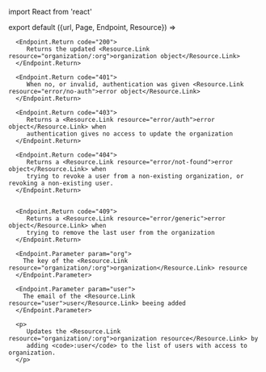 import React from 'react'

export default ({url, Page, Endpoint, Resource}) =>
   <Endpoint
      url={url}
      group="organization"
      method="delete"
      path="/organization/:org/user/:user"
      beta={true}>

      <Endpoint.Return code="200">
         Returns the updated <Resource.Link resource="organization/:org">organization object</Resource.Link>
      </Endpoint.Return>

      <Endpoint.Return code="401">
         When no, or invalid, authentication was given <Resource.Link resource="error/no-auth">error object</Resource.Link>
      </Endpoint.Return>

      <Endpoint.Return code="403">
         Returns a <Resource.Link resource="error/auth">error object</Resource.Link> when
         authentication gives no access to update the organization
      </Endpoint.Return>

      <Endpoint.Return code="404">
         Returns a <Resource.Link resource="error/not-found">error object</Resource.Link> when
         trying to revoke a user from a non-existing organization, or revoking a non-existing user.
      </Endpoint.Return>


      <Endpoint.Return code="409">
         Returns a <Resource.Link resource="error/generic">error object</Resource.Link> when
         trying to remove the last user from the organization
      </Endpoint.Return>

      <Endpoint.Parameter param="org">
        The key of the <Resource.Link resource="organization/:org">organization</Resource.Link> resource
      </Endpoint.Parameter>

      <Endpoint.Parameter param="user">
        The email of the <Resource.Link resource="user">user</Resource.Link> beeing added
      </Endpoint.Parameter>

      <p>
         Updates the <Resource.Link resource="organization/:org">organization resource</Resource.Link> by
         adding <code>:user</code> to the list of users with access to organization.
      </p>
   </Endpoint>
